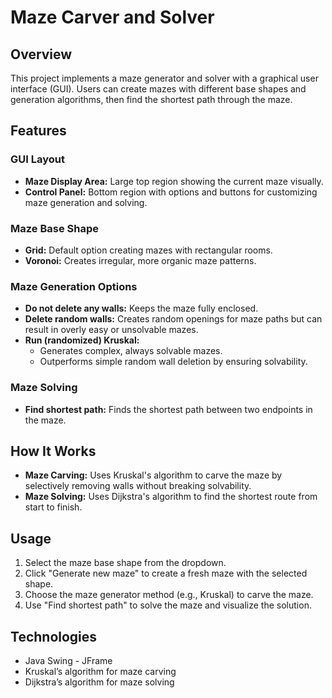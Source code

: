 # Maze Carver and Solver

## Overview  
This project implements a maze generator and solver with a graphical user interface (GUI). Users can create mazes with different base shapes and generation algorithms, then find the shortest path through the maze.

## Features

### GUI Layout  
- **Maze Display Area:** Large top region showing the current maze visually.  
- **Control Panel:** Bottom region with options and buttons for customizing maze generation and solving.

### Maze Base Shape  
- **Grid:** Default option creating mazes with rectangular rooms.  
- **Voronoi:** Creates irregular, more organic maze patterns.

### Maze Generation Options  
- **Do not delete any walls:** Keeps the maze fully enclosed.  
- **Delete random walls:** Creates random openings for maze paths but can result in overly easy or unsolvable mazes.  
- **Run (randomized) Kruskal:**  
  - Generates complex, always solvable mazes.  
  - Outperforms simple random wall deletion by ensuring solvability.

### Maze Solving  
- **Find shortest path:** Finds the shortest path between two endpoints in the maze.

## How It Works

- **Maze Carving:** Uses Kruskal's algorithm to carve the maze by selectively removing walls without breaking solvability.  
- **Maze Solving:** Uses Dijkstra's algorithm to find the shortest route from start to finish.

## Usage

1. Select the maze base shape from the dropdown.  
2. Click "Generate new maze" to create a fresh maze with the selected shape.  
3. Choose the maze generator method (e.g., Kruskal) to carve the maze.  
4. Use "Find shortest path" to solve the maze and visualize the solution.

## Technologies  
- Java Swing - JFrame
- Kruskal’s algorithm for maze carving  
- Dijkstra’s algorithm for maze solving
